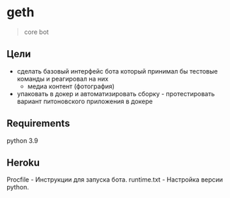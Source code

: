 # geth

> core bot

## Цели

* сделать базовый интерфейс бота который принимал бы тестовые команды и реагировал на них
   * медиа контент (фотография)
* упаковать в докер и автоматизировать сборку - протестировать вариант питоновского приложения в докере

## Requirements

python 3.9

## Heroku

Procfile - Инструкции для запуска бота.
runtime.txt - Настройка версии python.
